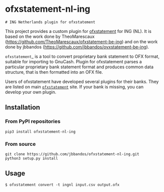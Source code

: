 # ofxstatement-nl-ing 

~~~~~~~~~~~~~~~~~~~~~~~~~~~~~~
# ING Netherlands plugin for ofxstatement 
~~~~~~~~~~~~~~~~~~~~~~~~~~~~~~

This project provides a custom plugin for [ofxstatement](https://github.com/kedder/ofxstatement) for ING (NL). It is based
on the work done by TheoMarescaux (https://github.com/TheoMarescaux/ofxstatement-be-ing) and on the work done by
jbbandos (https://github.com/jbbandos/ovxstatement-be-ing).

`ofxstatement`_ is a tool to convert proprietary bank statement to OFX format,
suitable for importing to GnuCash. Plugin for ofxstatement parses a
particular proprietary bank statement format and produces common data
structure, that is then formatted into an OFX file.

Users of ofxstatement have developed several plugins for their banks. They are
listed on main [`ofxstatement`](https://github.com/kedder/ofxstatement) site. If your bank is missing, you can develop
your own plugin.

## Installation

### From PyPI repositories
```
pip3 install ofxstatement-nl-ing
```

### From source
```
git clone https://github.com/jbbandos/ofxstatement-nl-ing.git
python3 setup.py install
```

## Usage
```
$ ofxstatement convert -t ingnl input.csv output.ofx
```
